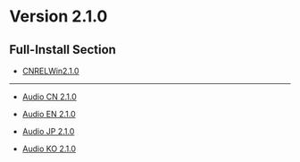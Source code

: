 # Version 2.1.0

## Full-Install Section

- [CNRELWin2.1.0](https://autopatchcn.yuanshen.com/client_app/pc_mihoyo/20210901_859f700f6ec7a8a3/YuanShen_2.1.0.zip)

----

- [Audio CN 2.1.0](https://autopatchcn.yuanshen.com/client_app/pc_mihoyo/20210901_859f700f6ec7a8a3/Audio_Chinese_2.1.0.zip)

- [Audio EN 2.1.0](https://autopatchcn.yuanshen.com/client_app/pc_mihoyo/20210901_859f700f6ec7a8a3/Audio_English(US)_2.1.0.zip)

- [Audio JP 2.1.0](https://autopatchcn.yuanshen.com/client_app/pc_mihoyo/20210901_859f700f6ec7a8a3/Audio_Japanese_2.1.0.zip)

- [Audio KO 2.1.0](https://autopatchcn.yuanshen.com/client_app/pc_mihoyo/20210901_859f700f6ec7a8a3/Audio_Korean_2.1.0.zip)

